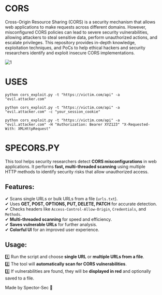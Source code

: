 # CORS
Cross-Origin Resource Sharing (CORS) is a security mechanism that allows web applications to make requests across different domains. However, misconfigured CORS policies can lead to severe security vulnerabilities, allowing attackers to steal sensitive data, perform unauthorized actions, and escalate privileges.
This repository provides in-depth knowledge, exploitation techniques, and PoCs to help ethical hackers and security researchers identify and exploit insecure CORS implementations.





![1](https://github.com/user-attachments/assets/ec2a819a-5fdf-4427-850e-276b262150f9)


# USES

``python cors_exploit.py -t "https://victim.com/api" -a "evil.attacker.com"``

``python cors_exploit.py -t "https://victim.com/api" -a "evil.attacker.com" -c "your_session_cookie"``

``python cors_exploit.py -t "https://victim.com/api" -a "evil.attacker.com" -H "Authorization: Bearer XYZ123" "X-Requested-With: XMLHttpRequest"``


# SPECORS.PY
This tool helps security researchers detect **CORS misconfigurations** in web applications. It performs **fast, multi-threaded scanning** using multiple HTTP methods to identify security risks that allow unauthorized access.

Features:
---------
✔ Scans single URLs or bulk URLs from a file (`urls.txt`).  
✔ Uses **GET, POST, OPTIONS, PUT, DELETE, PATCH** for accurate detection.  
✔ Checks headers like `Access-Control-Allow-Origin`, `Credentials`, and `Methods`.  
✔ **Multi-threaded scanning** for speed and efficiency.  
✔ **Saves vulnerable URLs** for further analysis.  
✔ **Colorful UI** for an improved user experience.  

Usage:
------
1️⃣ Run the script and choose **single URL** or **multiple URLs from a file**.  
2️⃣ The tool will **automatically scan for CORS vulnerabilities**.  
3️⃣ If vulnerabilities are found, they will be **displayed in red** and optionally saved to a file.  

Made by Spector-Sec 🚀



